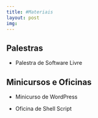 ```yaml
---
title: #Materiais
layout: post
img:
---
```

## Palestras

* Palestra de Software Livre

## Minicursos e Oficinas

* Minicurso de WordPress

* Oficina de Shell Script


